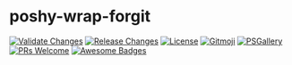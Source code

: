 # poshy-wrap-forgit

[![Validate Changes](https://github.com/pwshrc/poshy-wrap-forgit/actions/workflows/validate.yml/badge.svg)](https://github.com/pwshrc/poshy-wrap-forgit/actions/workflows/validate.yml)
[![Release Changes](https://github.com/pwshrc/poshy-wrap-forgit/actions/workflows/release.yml/badge.svg)](https://github.com/pwshrc/poshy-wrap-forgit/actions/workflows/release.yml)
[![License](https://img.shields.io/github/license/pwshrc/poshy-wrap-forgit)](./LICENSE.txt)
[![Gitmoji](https://img.shields.io/badge/gitmoji-%20😜%20😍-FFDD67.svg?style=flat-square)](https://gitmoji.carloscuesta.me/)
[![PSGallery](https://img.shields.io/powershellgallery/dt/poshy-wrap-forgit.svg)](https://www.powershellgallery.com/packages/poshy-wrap-forgit)
[![PRs Welcome](https://img.shields.io/badge/PRs-welcome-brightgreen.svg?style=flat-square)](http://makeapullrequest.com)
[![Awesome Badges](https://img.shields.io/badge/badges-awesome-green.svg)](https://github.com/Naereen/badges)



